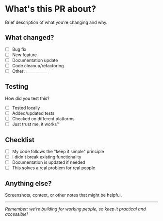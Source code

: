# What's this PR about?

Brief description of what you're changing and why.

## What changed?

- [ ] Bug fix
- [ ] New feature 
- [ ] Documentation update
- [ ] Code cleanup/refactoring
- [ ] Other: ___________

## Testing

How did you test this?
- [ ] Tested locally
- [ ] Added/updated tests
- [ ] Checked on different platforms
- [ ] Just trust me, it works™️

## Checklist

- [ ] My code follows the "keep it simple" principle
- [ ] I didn't break existing functionality
- [ ] Documentation is updated if needed
- [ ] This solves a real problem for real people

## Anything else?

Screenshots, context, or other notes that might be helpful.

---

*Remember: we're building for working people, so keep it practical and accessible!*